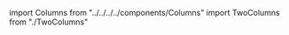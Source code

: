 import Columns from "../../../../components/Columns"
import TwoColumns from "./TwoColumns"

<Columns>
  <TwoColumns />
</Columns>
